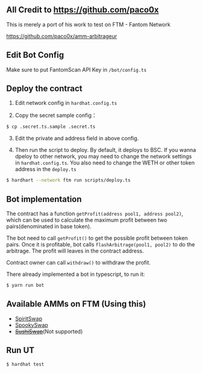 ## All Credit to https://github.com/paco0x

This is merely a port of his work to test on FTM - Fantom Network

https://github.com/paco0x/amm-arbitrageur

## Edit Bot Config

Make sure to put FantomScan API Key in `/bot/config.ts`


## Deploy the contract
1. Edit network config in `hardhat.config.ts`

2. Copy the secret sample config：

```bash
$ cp .secret.ts.sample .secret.ts
```

3. Edit the private and address field in above config.


4. Then run the script to deploy. By default, it deploys to BSC. If you wanna dpeloy to other network, you may need to change the network settings in `hardhat.config.ts`. You also need to change the WETH or other token address in the `deploy.ts`


```bash
$ hardhart --network ftm run scripts/deploy.ts

```

## Bot implementation

The contract has a function `getProfit(address pool1, address pool2)`, which can be used to calculate the maximum profit between two pairs(denominated in base token).

The bot need to call `getProfit()` to get the possible profit between token pairs. Once it is profitable, bot calls `flashArbitrage(pool1, pool2)` to do the arbitrage. The profit will leaves in the contract address.

Contract owner can call `withdraw()` to withdraw the profit.

There already implemented a bot in typescript, to run it:

```bash
$ yarn run bot
```

## Available AMMs on FTM (Using this) 

- [SpiritSwap](https://spiritswap.finance/)
- [SpookySwap](https://spookyswap.finance/)
- [~~SushiSwap~~](https://app.sushiswap.com/)(Not supported)

## Run UT

```bash
$ hardhat test
```

